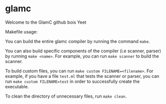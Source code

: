 # glamc

Welcome to the GlamC github bois
Yeet


Makefile usage:

You can build the entire glamc compiler by running the command `make`.


You can also build specific components of the compiler (i.e scanner, parser) by running `make <name>`. For example, you can run `make scanner` to build the scanner.


To build custom files, you can run `make custom FILENAME=<filename>`. For example, if you have a file `test.ml` that tests the scanner or parser, you can run `make custom FILENAME=test` in order to successfully create the executable.


To clean the directory of unnecessary files, run `make clean`.
